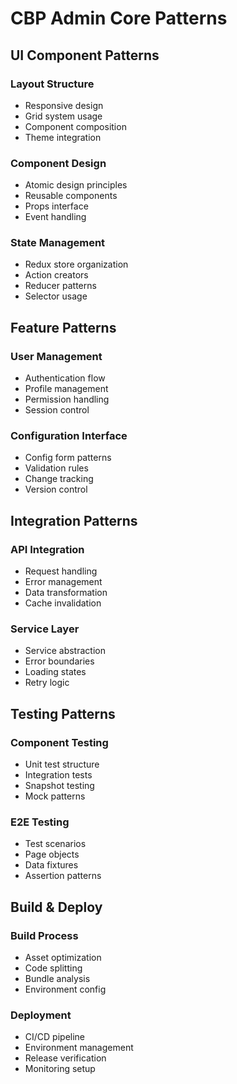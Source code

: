 # CBP Admin Core Patterns

## UI Component Patterns
### Layout Structure
- Responsive design
- Grid system usage
- Component composition
- Theme integration

### Component Design
- Atomic design principles
- Reusable components
- Props interface
- Event handling

### State Management
- Redux store organization
- Action creators
- Reducer patterns
- Selector usage

## Feature Patterns
### User Management
- Authentication flow
- Profile management
- Permission handling
- Session control

### Configuration Interface
- Config form patterns
- Validation rules
- Change tracking
- Version control

## Integration Patterns
### API Integration
- Request handling
- Error management
- Data transformation
- Cache invalidation

### Service Layer
- Service abstraction
- Error boundaries
- Loading states
- Retry logic

## Testing Patterns
### Component Testing
- Unit test structure
- Integration tests
- Snapshot testing
- Mock patterns

### E2E Testing
- Test scenarios
- Page objects
- Data fixtures
- Assertion patterns

## Build & Deploy
### Build Process
- Asset optimization
- Code splitting
- Bundle analysis
- Environment config

### Deployment
- CI/CD pipeline
- Environment management
- Release verification
- Monitoring setup
